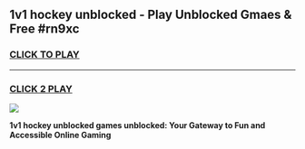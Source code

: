 
## 1v1 hockey unblocked - Play Unblocked Gmaes & Free #rn9xc
<h3>
<a href="https://news.freeplayer.one?title=1v1_hockey_unblocked&ref=26F">CLICK TO PLAY</a></h3>
<hr>

<h3>
<a href="https://news.freeplayer.one?title=1v1_hockey_unblocked&ref=26F">CLICK 2 PLAY</a>
  
</h3>

<a href="https://news.freeplayer.one?title=1v1_hockey_unblocked&ref=26F/"><img src="https://clearcache.store/games.png"></a>


**1v1 hockey unblocked games unblocked: Your Gateway to Fun and Accessible Online Gaming**
